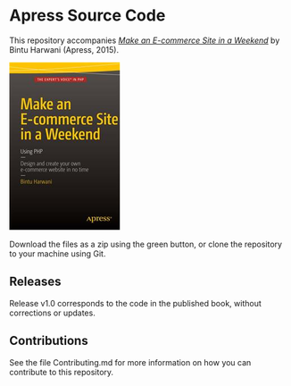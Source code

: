 # Apress Source Code

This repository accompanies [*Make an E-commerce Site in a Weekend*](http://www.apress.com/9781484216736) by Bintu Harwani (Apress, 2015).

![Cover image](9781484216736.jpg)

Download the files as a zip using the green button, or clone the repository to your machine using Git.

## Releases

Release v1.0 corresponds to the code in the published book, without corrections or updates.

## Contributions

See the file Contributing.md for more information on how you can contribute to this repository.
